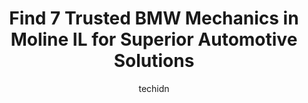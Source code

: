 ---
layout: ampstory
image: https://images.unsplash.com/photo-1629583825021-9fb0d16381ef?ixlib=rb-4.0.3&ixid=MnwxMjA3fDB8MHxwaG90by1wYWdlfHx8fGVufDB8fHx8&auto=format&fit=crop&w=640&h=853&q=80
author: techidn
featured: false
description: When it comes to maintaining and repairing your vehicle in Moline IL, USA, you deserve nothing but the best. Thats why the 7 best BMW Mechanic in the area are here to offer their expertise,
title: Find 7 Trusted BMW Mechanics in Moline IL for Superior Automotive Solutions
cover:
   title: Find 7 Trusted BMW Mechanics in Moline IL for Superior Automotive Solutions
   subtitle: Rickpate
   background: https://images.unsplash.com/photo-1629583825021-9fb0d16381ef?ixlib=rb-4.0.3&ixid=MnwxMjA3fDB8MHxwaG90by1wYWdlfHx8fGVufDB8fHx8&auto=format&fit=crop&w=640&h=853&q=80

pages: 
 - layout: thirds
   top: <h1>#1 Kimberly BMW of Davenport</h1>
   bottom: "<p>Got my brand new Jeep Wrangler 4xe from Patrick at the BMW store.  He was great to work with and a huge help in ordering our exact vehicle.  He kept me up to date through</p>"
   background: https://www.knot35.com/toplist/wp-content/uploads/2023/06/best-bmw-mechanic-1-in-moline-il-1685837510.jpeg
   backgroundblur: true
 - layout: thirds
   top: <h1>#2 Weber Auto Group</h1>
   bottom: "<p>101 1st Ave, Silvis, IL 61282, United States</p>"
   background: https://www.knot35.com/toplist/wp-content/uploads/2023/06/best-bmw-mechanic-2-in-moline-il-1685837511.jpeg
   cta:
      link: https://www.knot35.com/toplist/find-7-trusted-bmw-mechanics-in-moline-il-for-superior-automotive-solutions/
      text: Find 7 Trusted BMW Mechanics in Moline IL for Superior Automotive Solutions
 - layout: thirds
   top: <h1>#3 McLaughlin Volvo Cars</h1>
   bottom: "<p>4101 41st St, Moline, IL 61265, United States</p>"
   background: https://www.knot35.com/toplist/wp-content/uploads/2023/06/best-bmw-mechanic-3-in-moline-il-1685837511.jpeg
   cta:
      link: https://www.knot35.com/toplist/find-7-trusted-bmw-mechanics-in-moline-il-for-superior-automotive-solutions/
      text: Find 7 Trusted BMW Mechanics in Moline IL for Superior Automotive Solutions
 - layout: thirds
   top: <h1>#4 QC Auto Service (Car-X Tire & Auto)</h1>
   bottom: "<p>2705 38th Ave, Moline, IL 61265, United States</p>"
   background: https://images.unsplash.com/photo-1595364397663-fca4f075d796?ixlib=rb-4.0.3&ixid=MnwxMjA3fDB8MHxwaG90by1wYWdlfHx8fGVufDB8fHx8&auto=format&fit=crop&w=640&h=853&q=80
   cta:
      link: https://www.knot35.com/toplist/find-7-trusted-bmw-mechanics-in-moline-il-for-superior-automotive-solutions/
      text: Find 7 Trusted BMW Mechanics in Moline IL for Superior Automotive Solutions
 - layout: thirds
   top: <h1>#5 Camfield and Sons Auto Repair</h1>
   bottom: "<p>1555 18th Ave A, Moline, IL 61265, United States</p>"
   background: https://images.unsplash.com/photo-1591393223703-56fe1347ac62?ixlib=rb-4.0.3&ixid=MnwxMjA3fDB8MHxwaG90by1wYWdlfHx8fGVufDB8fHx8&auto=format&fit=crop&w=640&h=853&q=80
   cta:
      link: https://www.knot35.com/toplist/find-7-trusted-bmw-mechanics-in-moline-il-for-superior-automotive-solutions/
      text: Find 7 Trusted BMW Mechanics in Moline IL for Superior Automotive Solutions
 - layout: thirds
   top: <h1>#6 Jim Whans Automotive Central</h1>
   bottom: "<p>1703 18th Ave, East Moline, IL 61244, United States</p>"
   background: https://images.unsplash.com/photo-1567360425618-1594206637d2?ixlib=rb-4.0.3&ixid=MnwxMjA3fDB8MHxwaG90by1wYWdlfHx8fGVufDB8fHx8&auto=format&fit=crop&w=640&h=853&q=80
   cta:
      link: https://www.knot35.com/toplist/find-7-trusted-bmw-mechanics-in-moline-il-for-superior-automotive-solutions/
      text: Find 7 Trusted BMW Mechanics in Moline IL for Superior Automotive Solutions
 - layout: thirds
   top: <h1>#7 Bi-State Auto Service Center</h1>
   bottom: "<p>1849 15th St Pl, Moline, IL 61265, United States</p>"
   background: https://images.unsplash.com/photo-1604871000636-074fa5117945?ixlib=rb-4.0.3&ixid=MnwxMjA3fDB8MHxwaG90by1wYWdlfHx8fGVufDB8fHx8&auto=format&fit=crop&w=640&h=853&q=80
   cta:
      link: https://www.knot35.com/toplist/find-7-trusted-bmw-mechanics-in-moline-il-for-superior-automotive-solutions/
      text: Find 7 Trusted BMW Mechanics in Moline IL for Superior Automotive Solutions
 - layout: thirds
   middle: Continue reading...
   background: https://images.unsplash.com/photo-1518640467707-6811f4a6ab73?ixlib=rb-4.0.3&ixid=MnwxMjA3fDB8MHxwaG90by1wYWdlfHx8fGVufDB8fHx8&auto=format&fit=crop&w=640&h=853&q=80
   cta:
      link: https://www.knot35.com/toplist/find-7-trusted-bmw-mechanics-in-moline-il-for-superior-automotive-solutions/
      text: Find 7 Trusted BMW Mechanics in Moline IL for Superior Automotive Solutions
      
---